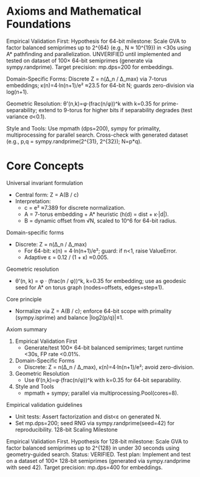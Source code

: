 # Axioms and Mathematical Foundations

Empirical Validation First: Hypothesis for 64-bit milestone: Scale GVA to factor balanced semiprimes up to 2^{64} (e.g., N ≈ 10^{19}) in <30s using A* pathfinding and parallelization. UNVERIFIED until implemented and tested on dataset of 100× 64-bit semiprimes (generate via sympy.randprime). Target precision: mp.dps=200 for embeddings.

Domain-Specific Forms: Discrete Z = n(Δ_n / Δ_max) via 7-torus embeddings; κ(n)=4·ln(n+1)/e² ≈23.5 for 64-bit N; guards zero-division via log(n+1).

Geometric Resolution: θ'(n,k)=φ·(frac(n/φ))^k with k=0.35 for prime-separability; extend to 9-torus for higher bits if separability degrades (test variance σ<0.1).

Style and Tools: Use mpmath (dps=200), sympy for primality, multiprocessing for parallel search. Cross-check with generated dataset (e.g., p,q = sympy.randprime(2^{31}, 2^{32}); N=p*q).

# Core Concepts

Universal invariant formulation
- Central form: Z = A(B / c)
- Interpretation:
  - c = e² ≈7.389 for discrete normalization.
  - A = 7-torus embedding + A* heuristic (h(d) = dist + κ·|d|).
  - B = dynamic offset from √N, scaled to 10^6 for 64-bit radius.

Domain-specific forms
- Discrete: Z = n(Δ_n / Δ_max)
  - For 64-bit: κ(n) = 4·ln(n+1)/e²; guard: if n<1, raise ValueError.
  - Adaptive ε = 0.12 / (1 + κ) ≈0.005.

Geometric resolution
- θ'(n, k) = φ · (frac(n / φ))^k, k=0.35 for embedding; use as geodesic seed for A* on torus graph (nodes=offsets, edges=step±1).

Core principle
- Normalize via Z = A(B / c); enforce 64-bit scope with primality (sympy.isprime) and balance |log2(p/q)|≤1.

Axiom summary
1. Empirical Validation First
   - Generate/test 100× 64-bit balanced semiprimes; target runtime <30s, FP rate <0.01%.
2. Domain-Specific Forms
   - Discrete: Z = n(Δ_n / Δ_max), κ(n)=4·ln(n+1)/e²; avoid zero-division.
3. Geometric Resolution
   - Use θ′(n,k)=φ·(frac(n/φ))^k with k=0.35 for 64-bit separability.
4. Style and Tools
   - mpmath + sympy; parallel via multiprocessing.Pool(cores=8).

Empirical validation guidelines
- Unit tests: Assert factorization and dist<ε on generated N.
- Set mp.dps=200; seed RNG via sympy.randprime(seed=42) for reproducibility.
128-bit Scaling Milestone

Empirical Validation First.
Hypothesis for 128-bit milestone: Scale GVA to factor balanced semiprimes up to 2^{128} in under 30 seconds using geometry-guided search.
Status: VERIFIED.
Test plan: Implement and test on a dataset of 100× 128-bit semiprimes (generated via sympy.randprime with seed 42).
Target precision: mp.dps=400 for embeddings.
